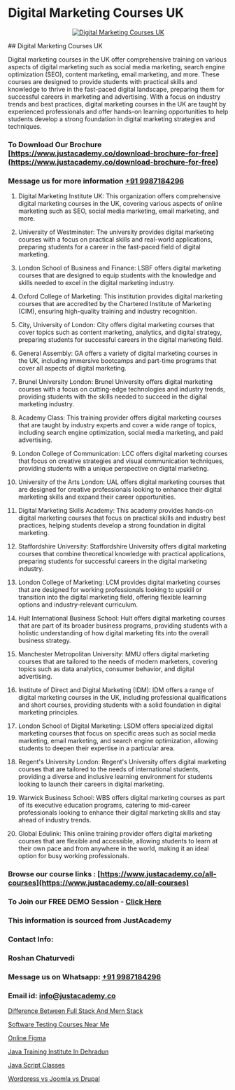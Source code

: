 # Digital Marketing Courses UK

<p align="center">
  <a href="https://justacademy.co/course-detail/digital-marketing">
    <img src="https://justacademy.co/storage2/course_image/1676636720_course_image.webp" alt="Digital Marketing Courses UK">
  </a>
</p>
## Digital Marketing Courses UK

Digital marketing courses in the UK offer comprehensive training on various aspects of digital marketing such as social media marketing, search engine optimization (SEO), content marketing, email marketing, and more. These courses are designed to provide students with practical skills and knowledge to thrive in the fast-paced digital landscape, preparing them for successful careers in marketing and advertising. With a focus on industry trends and best practices, digital marketing courses in the UK are taught by experienced professionals and offer hands-on learning opportunities to help students develop a strong foundation in digital marketing strategies and techniques.
### To Download Our Brochure [https://www.justacademy.co/download-brochure-for-free](https://www.justacademy.co/download-brochure-for-free)
### Message us for more information [+91 9987184296](https://api.whatsapp.com/send?phone=919987184296)
1) Digital Marketing Institute UK: This organization offers comprehensive digital marketing courses in the UK, covering various aspects of online marketing such as SEO, social media marketing, email marketing, and more.

2) University of Westminster: The university provides digital marketing courses with a focus on practical skills and real-world applications, preparing students for a career in the fast-paced field of digital marketing.

3) London School of Business and Finance: LSBF offers digital marketing courses that are designed to equip students with the knowledge and skills needed to excel in the digital marketing industry.

4) Oxford College of Marketing: This institution provides digital marketing courses that are accredited by the Chartered Institute of Marketing (CIM), ensuring high-quality training and industry recognition.

5) City, University of London: City offers digital marketing courses that cover topics such as content marketing, analytics, and digital strategy, preparing students for successful careers in the digital marketing field.

6) General Assembly: GA offers a variety of digital marketing courses in the UK, including immersive bootcamps and part-time programs that cover all aspects of digital marketing.

7) Brunel University London: Brunel University offers digital marketing courses with a focus on cutting-edge technologies and industry trends, providing students with the skills needed to succeed in the digital marketing industry.

8) Academy Class: This training provider offers digital marketing courses that are taught by industry experts and cover a wide range of topics, including search engine optimization, social media marketing, and paid advertising.

9) London College of Communication: LCC offers digital marketing courses that focus on creative strategies and visual communication techniques, providing students with a unique perspective on digital marketing.

10) University of the Arts London: UAL offers digital marketing courses that are designed for creative professionals looking to enhance their digital marketing skills and expand their career opportunities.

11) Digital Marketing Skills Academy: This academy provides hands-on digital marketing courses that focus on practical skills and industry best practices, helping students develop a strong foundation in digital marketing.

12) Staffordshire University: Staffordshire University offers digital marketing courses that combine theoretical knowledge with practical applications, preparing students for successful careers in the digital marketing industry.

13) London College of Marketing: LCM provides digital marketing courses that are designed for working professionals looking to upskill or transition into the digital marketing field, offering flexible learning options and industry-relevant curriculum.

14) Hult International Business School: Hult offers digital marketing courses that are part of its broader business programs, providing students with a holistic understanding of how digital marketing fits into the overall business strategy.

15) Manchester Metropolitan University: MMU offers digital marketing courses that are tailored to the needs of modern marketers, covering topics such as data analytics, consumer behavior, and digital advertising.

16) Institute of Direct and Digital Marketing (IDM): IDM offers a range of digital marketing courses in the UK, including professional qualifications and short courses, providing students with a solid foundation in digital marketing principles.

17) London School of Digital Marketing: LSDM offers specialized digital marketing courses that focus on specific areas such as social media marketing, email marketing, and search engine optimization, allowing students to deepen their expertise in a particular area.

18) Regent's University London: Regent's University offers digital marketing courses that are tailored to the needs of international students, providing a diverse and inclusive learning environment for students looking to launch their careers in digital marketing.

19) Warwick Business School: WBS offers digital marketing courses as part of its executive education programs, catering to mid-career professionals looking to enhance their digital marketing skills and stay ahead of industry trends.

20) Global Edulink: This online training provider offers digital marketing courses that are flexible and accessible, allowing students to learn at their own pace and from anywhere in the world, making it an ideal option for busy working professionals.

### Browse our course links : [https://www.justacademy.co/all-courses](https://www.justacademy.co/all-courses) 
### To Join our FREE DEMO Session - [Click Here](https://www.justacademy.co/register-for-course-demo)


### This information is sourced from JustAcademy
### Contact Info:
### Roshan Chaturvedi
### Message us on Whatsapp: [+91 9987184296](https://api.whatsapp.com/send?phone=919987184296)
### Email id: [info@justacademy.co](mailto:info@justacademy.co)
                
[Difference Between Full Stack And Mern Stack](https://www.linkedin.com/pulse/difference-between-full-stack-mern-justacademy-boston-4x66c/)

[Software Testing Courses Near Me](https://www.linkedin.com/pulse/software-testing-courses-near-me-justacademy-boston-zbqme?trackingId=1QWng31qh6u1pS7Ng3WLVg%3D%3D&lipi=urn%3Ali%3Apage%3Ad_flagship3_company_admin%3BC7wHxoojR%2FG%2BgYiTIGaekw%3D%3D)

[Online Figma](https://medium.com/@negishivu99/online-figma-58ee33735aab)

[Java Training Institute In Dehradun](https://medium.com/@abhidnya.1068/java-training-institute-in-dehradun-04e0216fb072)

[Java Script Classes](https://justacademyin.github.io/Articles/Java-Script-Classes)

[Wordpress vs Joomla vs Drupal](https://justacademyin.github.io/justacademy/wordpress-vs-joomla-vs-drupal)


